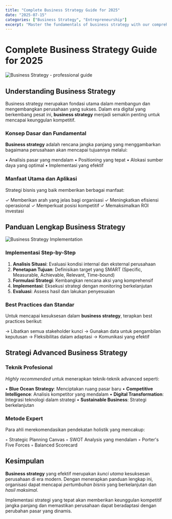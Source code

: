 ```yaml
---
title: "Complete Business Strategy Guide for 2025"
date: "2025-07-15"
categories: ["Business Strategy", "Entrepreneurship"]
excerpt: "Master the fundamentals of business strategy with our comprehensive guide covering market analysis, competitive positioning, and growth planning."
---
```


# Complete Business Strategy Guide for 2025

![Business Strategy - professional guide](https://images.unsplash.com/photo-1542744173-8e7e53415bb0?ixlib=rb-4.0.3&auto=format&fit=crop&w=800&q=80)

## Understanding Business Strategy

Business strategy merupakan fondasi utama dalam membangun dan mengembangkan perusahaan yang sukses. Dalam era digital yang berkembang pesat ini, **business strategy** menjadi semakin penting untuk mencapai keunggulan kompetitif.

### Konsep Dasar dan Fundamental

**Business strategy** adalah rencana jangka panjang yang menggambarkan bagaimana perusahaan akan mencapai tujuannya melalui:

• Analisis pasar yang mendalam
• Positioning yang tepat
• Alokasi sumber daya yang optimal
• Implementasi yang efektif

### Manfaat Utama dan Aplikasi

Strategi bisnis yang baik memberikan berbagai manfaat:

✓ Memberikan arah yang jelas bagi organisasi
✓ Meningkatkan efisiensi operasional
✓ Memperkuat posisi kompetitif
✓ Memaksimalkan ROI investasi

## Panduan Lengkap Business Strategy

![Business Strategy Implementation](https://images.unsplash.com/photo-1560472355-536de3962603?ixlib=rb-4.0.3&auto=format&fit=crop&w=800&q=80)

### Implementasi Step-by-Step

1. **Analisis Situasi**: Evaluasi kondisi internal dan eksternal perusahaan
2. **Penetapan Tujuan**: Definisikan target yang SMART (Specific, Measurable, Achievable, Relevant, Time-bound)
3. **Formulasi Strategi**: Kembangkan rencana aksi yang komprehensif
4. **Implementasi**: Eksekusi strategi dengan monitoring berkelanjutan
5. **Evaluasi**: Assess hasil dan lakukan penyesuaian

### Best Practices dan Standar

Untuk mencapai kesuksesan dalam **business strategy**, terapkan best practices berikut:

→ Libatkan semua stakeholder kunci
→ Gunakan data untuk pengambilan keputusan
→ Fleksibilitas dalam adaptasi
→ Komunikasi yang efektif

## Strategi Advanced Business Strategy

### Teknik Profesional

*Highly recommended* untuk menerapkan teknik-teknik advanced seperti:

• **Blue Ocean Strategy**: Menciptakan ruang pasar baru
• **Competitive Intelligence**: Analisis kompetitor yang mendalam
• **Digital Transformation**: Integrasi teknologi dalam strategi
• **Sustainable Business**: Strategi berkelanjutan

### Metode Expert

Para ahli merekomendasikan pendekatan holistik yang mencakup:

◦ Strategic Planning Canvas
◦ SWOT Analysis yang mendalam
◦ Porter's Five Forces
◦ Balanced Scorecard

## Kesimpulan

**Business strategy** yang efektif merupakan *kunci utama* kesuksesan perusahaan di era modern. Dengan menerapkan panduan lengkap ini, organisasi dapat mencapai *pertumbuhan bisnis* yang berkelanjutan dan *hasil maksimal*.

Implementasi strategi yang tepat akan memberikan keunggulan kompetitif jangka panjang dan memastikan perusahaan dapat beradaptasi dengan perubahan pasar yang dinamis.